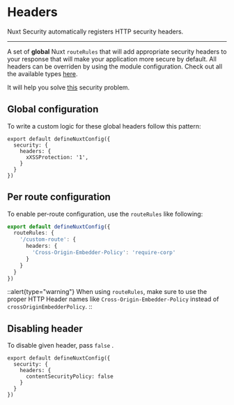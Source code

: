 # Headers

Nuxt Security automatically registers HTTP security headers.

---

A set of **global** Nuxt `routeRules` that will add appropriate security headers to your response that will make your application more secure by default. All headers can be overriden by using the module configuration. Check out all the available types [here](https://github.com/Baroshem/nuxt-security/blob/main/src/types.ts).

It will help you solve [this](https://cheatsheetseries.owasp.org/cheatsheets/Nodejs_Security_Cheat_Sheet.html#use-appropriate-security-headers) security problem.

## Global configuration

To write a custom logic for these global headers follow this pattern:

```js{}[nuxt.config.ts]
export default defineNuxtConfig({
  security: {
    headers: {
      xXSSProtection: '1',
    }
  }
})
```

## Per route configuration

To enable per-route configuration, use the `routeRules` like following:

```ts
export default defineNuxtConfig({
  routeRules: {
    '/custom-route': {
      headers: {
        'Cross-Origin-Embedder-Policy': 'require-corp'
      }
    }
  }
})
```

::alert{type="warning"}
When using `routeRules`, make sure to use the proper HTTP Header names like `Cross-Origin-Embedder-Policy` instead of `crossOriginEmbedderPolicy`.
::

## Disabling header

To disable given header, pass `false` .

```js{}[nuxt.config.ts]
export default defineNuxtConfig({
  security: {
    headers: {
      contentSecurityPolicy: false
    }
  }
})
```
